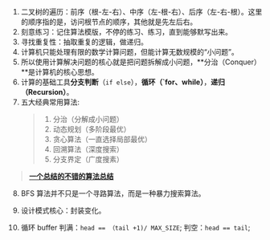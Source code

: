 1. 二叉树的遍历：前序（根-左-右）、中序（左-根-右）、后序（左-右-根）。这里的顺序指的是，访问根节点的顺序，其他就是先左后右。
2. 刻意练习：记住算法模版，不停的练习、练习，直到能够默写出来。
3. 寻找重复性：抽取重复的逻辑，做递归。
4. 计算机只能处理有限的数学计算问题，但能计算无数规模的“小问题”。
5. 所以使用计算解决问题的核心就是把问题拆解成小问题，**分治（Conquer）**是计算机的核心思想。
6. 计算的基础工具**分支判断**（`if else`），**循环（`for、while）**，**递归（Recursion）**。
7. 五大经典常用算法: 
    > 1. 分治（分解成小问题）
    > 2. 动态规划（多阶段最优）
    > 3. 贪心算法（一直选择局部最优）
    > 4. 回溯算法（深度搜索）
    > 5. 分支界定（广度搜素）


> **[一个总结的不错的算法总结](https://www.cnblogs.com/steven_oyj/category/246990.html)**

8. BFS 算法并不只是一个寻路算法，而是一种暴力搜索算法。

9. 设计模式核心：封装变化。

10. 循环 buffer 判满：`head == （tail +1)/ MAX_SIZE`; 判空：`head == tail`;